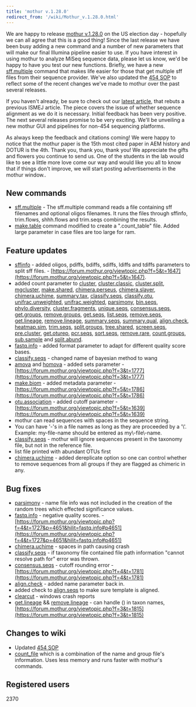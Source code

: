 ```yaml
---
title: 'mothur v.1.28.0'
redirect_from: '/wiki/Mothur_v.1.28.0.html'
---
```

We are happy to release [mothur v.1.28.0](/wiki/mothur_v.1.28.0) on
the US election day - hopefully we can all agree that this is a good
thing! Since the last release we have been busy adding a new command and
a number of new parameters that will make our final Illumina pipeline
easier to use. If you have interest in using mothur to analyze MiSeq
sequence data, please let us know, we'd be happy to have you test our
new functions. Briefly, we have a new
[sff.multiple](/wiki/sff.multiple) command that makes life easier
for those that get multiple sff files from their sequence provider.
We've also updated the [454 SOP](/wiki/454_SOP) to reflect
some of the recent changes we've made to mothur over the past several
releases.

If you haven't already, be sure to check out our [latest
article](https://www.ncbi.nlm.nih.gov/pubmed/23018771), that rebuts a
previous ISMEJ article. The piece covers the issue of whether sequence
alignment as we do it is necessary. Initial feedback has been very
positive. The next several releases promise to be very exciting. We'll
be unveiling a new mothur GUI and pipelines for non-454 sequencing
platforms.

As always keep the feedback and citations coming! We were happy to
notice that the mothur paper is the 15th most cited paper in AEM history
and DOTUR is the 4th. Thank you, thank you, thank you! We appreciate the
gifts and flowers you continue to send us. One of the students in the
lab would like to see a little more love come our way and would like you
all to know that if things don't improve, we will start posting
advertisements in the mothur window..

## New commands

-   [sff.multiple](/wiki/sff.multiple) - The sff.multiple command
    reads a file containing sff filenames and optional oligos filenames.
    It runs the files through sffinfo, trim.flows, shhh.flows and
    trim.seqs combining the results.
-   [ make.table](/wiki/count.seqs) command modified to create a
    ".count\_table" file. Added large parameter in case files are too
    large for ram.

## Feature updates

-   [sffinfo](/wiki/sffinfo) - added oligos, pdiffs, bdiffs,
    sdiffs, ldiffs and tdiffs parameters to split sff files. -
    [https://forum.mothur.org/viewtopic.php?f=5&t=1647](https://forum.mothur.org/viewtopic.php?f=5&t=1647).
-   added count parameter to [cluster](/wiki/cluster),
    [cluster.classic](/wiki/cluster.classic),
    [cluster.split](/wiki/cluster.split),
    [mgcluster](/wiki/mgcluster),
    [make.shared](/wiki/make.shared),
    [chimera.perseus](/wiki/chimera.perseus),
    [chimera.slayer](/wiki/chimera.slayer),
    [chimera.uchime](/wiki/chimera.uchime),
    [summary.tax](/wiki/summary.tax),
    [classify.seqs](/wiki/classify.seqs),
    [classify.otu](/wiki/classify.otu),
    [unifrac.unweighted](/wiki/unifrac.unweighted),
    [unifrac.weighted](/wiki/unifrac.weighted),
    [parsimony](/wiki/parsimony), [bin.seqs](/wiki/bin.seqs),
    [phylo.diversity](/wiki/phylo.diversity),
    [cluster.fragments](/wiki/cluster.fragments),
    [unique.seqs](/wiki/unique.seqs),
    [consensus.seqs](/wiki/consensus.seqs),
    [get.groups](/wiki/get.groups),
    [remove.groups](/wiki/remove.groups),
    [get.seqs](/wiki/get.seqs), [list.seqs](/wiki/list.seqs),
    [remove.seqs](/wiki/remove.seqs),
    [get.lineage](/wiki/get.lineage),
    [remove.lineage](/wiki/remove.lineage),
    [summary.seqs](/wiki/summary.seqs),
    [summary.qual](/wiki/summary.qual),
    [align.check](/wiki/align.check),
    [heatmap.sim](/wiki/heatmap.sim),
    [trim.seqs](/wiki/trim.seqs),
    [split.groups](/wiki/split.groups),
    [tree.shared](/wiki/tree.shared),
    [screen.seqs](/wiki/screen.seqs),
    [pre.cluster](/wiki/pre.cluster),
    [get.oturep](/wiki/get.oturep),
    [pcr.seqs](/wiki/pcr.seqs), [sort.seqs](/wiki/sort.seqs),
    [remove.rare](/wiki/remove.rare),
    [count.groups](/wiki/count.groups),
    [sub.sample](/wiki/sub.sample) and
    [split.abund](/wiki/split.abund).
-   [fastq.info](/wiki/fastq.info) - added format parameter to
    adapt for different quality score bases.
-   [classify.seqs](/wiki/classify.seqs) - changed name of bayesian
    method to wang
-   [amova](/wiki/amova) and [homova](/wiki/homova) - added
    sets parameter -
    [https://forum.mothur.org/viewtopic.php?f=3&t=1777](https://forum.mothur.org/viewtopic.php?f=3&t=1777)
-   [make.biom](/wiki/make.biom) - added metadata parameter -
    [https://forum.mothur.org/viewtopic.php?f=5&t=1786](https://forum.mothur.org/viewtopic.php?f=5&t=1786)
-   [otu.association](/wiki/otu.association) - added cutoff
    parameter - [https://forum.mothur.org/viewtopic.php?f=5&t=1639](https://forum.mothur.org/viewtopic.php?f=5&t=1639)
-   mothur can read sequences with spaces in the sequence string.
-   You can have '-'s in a file names as long as they are proceeded by
    a '\\'. Example: my-file-name should be entered as
    my\\-file\\-name.
-   [classify.seqs](/wiki/classify.seqs) - mothur will ignore
    sequences present in the taxonomy file, but not in the reference
    file.
-   list file printed with abundant OTUs first
-   [chimera.uchime](/wiki/chimera.uchime) - added dereplicate
    option so one can control whether to remove sequences from all
    groups if they are flagged as chimeric in any.

## Bug fixes

-   [parsimony](/wiki/parsimony) - name file info was not included
    in the creation of the random trees which effected significance
    values.
-   [fastq.info](/wiki/fastq.info) - negative quality scores. -
    [https://forum.mothur.org/viewtopic.php?f=4&t=1727&p=4651&hilit=fastq.info#p4651](https://forum.mothur.org/viewtopic.php?f=4&t=1727&p=4651&hilit=fastq.info#p4651)
-   [chimera.uchime](/wiki/chimera.uchime) - spaces in path causing
    crash
-   [classify.seqs](/wiki/classify.seqs) - if taxonomy file
    contained file path information "cannot resolve path for" error
    was thrown.
-   [consensus.seqs](/wiki/consensus.seqs) - cutoff rounding
    error - [https://forum.mothur.org/viewtopic.php?f=4&t=1781](https://forum.mothur.org/viewtopic.php?f=4&t=1781)
-   [align.check](/wiki/align.check) - added name parameter back
    in.
-   added check to [align.seqs](/wiki/align.seqs) to make sure
    template is aligned.
-   [clearcut](/wiki/clearcut) - windows crash reports
-   [get.lineage](/wiki/get.lineage) &&
    [remove.lineage](/wiki/remove.lineage) - can handle () in taxon
    names, [https://forum.mothur.org/viewtopic.php?f=3&t=1815](https://forum.mothur.org/viewtopic.php?f=3&t=1815)

## Changes to wiki

-   Updated [454 SOP](/wiki/454_SOP)
-   [count\_file](/wiki/Count_File) which is a combination of the
    name and group file's information. Uses less memory and runs faster
    with mothur's commands.

## Registered users

2370
